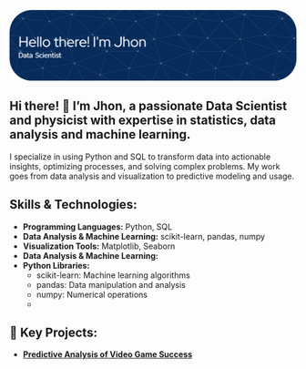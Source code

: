 ![Header](./github-header-image.png)

## Hi there! 👋 I’m Jhon, a passionate Data Scientist and physicist with expertise in statistics, data analysis and machine learning.

I specialize in using Python and SQL to transform data into actionable insights, optimizing processes, and solving complex problems. My work goes from data analysis and visualization to predictive modeling and usage.

##  Skills & Technologies:
- **Programming Languages:** Python, SQL
- **Data Analysis & Machine Learning:** scikit-learn, pandas, numpy
- **Visualization Tools:** Matplotlib, Seaborn
- **Data Analysis & Machine Learning:**
- **Python Libraries:**
  - scikit-learn: Machine learning algorithms
  - pandas: Data manipulation and analysis
  - numpy: Numerical operations
  - 
## 🌟 Key Projects:
- **[Predictive Analysis of Video Game Success]((https://github.com/Yodaime22/Customer_churn_prediction.git))**


<!--
**Yodaime22/Yodaime22** is a ✨ _special_ ✨ repository because its `README.md` (this file) appears on your GitHub profile.

Here are some ideas to get you started:

- 🔭 I’m currently working on ...
- 🌱 I’m currently learning ...
- 👯 I’m looking to collaborate on ...
- 🤔 I’m looking for help with ...
- 💬 Ask me about ...
- 📫 How to reach me: ...
- 😄 Pronouns: ...
- ⚡ Fun fact: ...
-->
